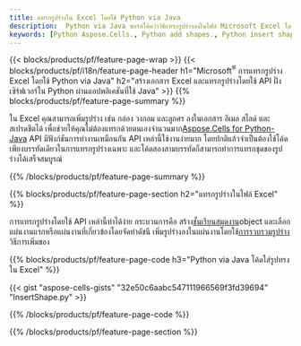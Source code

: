 ```yaml
---
title: แทรกรูปร่างใน Excel โดยใช้ Python via Java
description:  Python via Java ซอร์สโค้ดว่าวิธีแทรกรูปร่างลงในไฟล์ Microsoft Excel โดยใช้ Aspose.Cells for Python via Java Library.
keywords: [Python Aspose.Cells., Python add shapes., Python insert shapes., Python create shapes]
---
```

{{< blocks/products/pf/feature-page-wrap >}}
{{< blocks/products/pf/i18n/feature-page-header h1="Microsoft<sup>&reg;</sup> การแทรกรูปร่าง Excel โดยใช้ Python via Java" h2="สร้างเอกสาร Excel และแทรกรูปร่างโดยใช้ API ฝั่งเซิร์ฟเวอร์ใน Python ผ่านแอปพลิเคชันที่ใช้ Java" >}}
{{% blocks/products/pf/feature-page-summary %}}

 ใน Excel คุณสามารถเพิ่มรูปร่าง เช่น กล่อง วงกลม และลูกศร ลงในเอกสาร อีเมล สไลด์ และสเปรดชีตได้ เพื่อช่วยให้คุณไม่ต้องแทรกด้วยตนเองจำนวนมาก[Aspose.Cells for Python-Java](https://releases.aspose.com/cells/python-java) API มีฟังก์ชันการทำงานเหมือนกัน API เหล่านี้ใช้งานง่ายมาก โดยปกติแล้วจำเป็นต้องใช้โค้ดเพียงบรรทัดเดียวในการแทรกรูปร่างเฉพาะ และโค้ดสองสามบรรทัดก็สามารถทำการแทรกชุดของรูปร่างได้เสร็จสมบูรณ์

{{% /blocks/products/pf/feature-page-summary %}}

{{% blocks/products/pf/feature-page-section h2="แทรกรูปร่างในไฟล์ Excel" %}}

 การแทรกรูปร่างโดยใช้ API เหล่านี้ทำได้ง่าย กระบวนการคือ สร้าง[ชั้นเรียนสมุดงาน](https://reference.aspose.com/cells/python-java/asposecells.api/Workbook)object และเลือกแผ่นงานแรกหรือแผ่นงานที่เกี่ยวข้องโดยจัดทำดัชนี เพิ่มรูปร่างลงในแผ่นงานโดยใช้[การรวบรวมรูปร่าง](https://reference.aspose.com/cells/python-java/asposecells.api/ShapeCollection)วิธีการเพิ่มของ

{{% blocks/products/pf/feature-page-code h3="Python via Java โค้ดใส่รูปทรงใน Excel" %}}

{{< gist "aspose-cells-gists" "32e50c6aabc547111966569f3fd39694" "InsertShape.py" >}}

{{% /blocks/products/pf/feature-page-code %}}

{{% /blocks/products/pf/feature-page-section %}}
